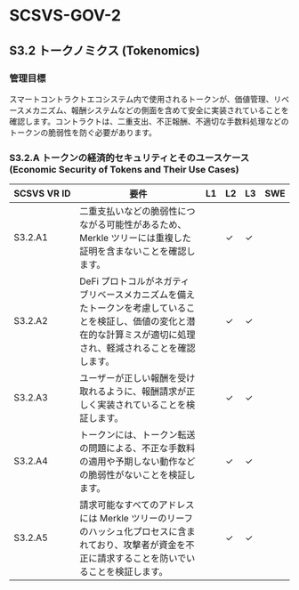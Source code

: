 # SCSVS-GOV-2

## S3.2 トークノミクス (Tokenomics)

### 管理目標
スマートコントラクトエコシステム内で使用されるトークンが、価値管理、リベースメカニズム、報酬システムなどの側面を含めて安全に実装されていることを確認します。コントラクトは、二重支出、不正報酬、不適切な手数料処理などのトークンの脆弱性を防ぐ必要があります。

### S3.2.A トークンの経済的セキュリティとそのユースケース (Economic Security of Tokens and Their Use Cases)

| **SCSVS&nbsp;VR&nbsp;ID** | 要件                                                                 | L1 | L2 | L3 | SWE |
| ------------------------- | -------------------------------------------------------------------- | -- | -- | -- | --- |
| S3.2.A1      | 二重支払いなどの脆弱性につながる可能性があるため、Merkle ツリーには重複した証明を含まないことを確認します。 |    | ✓  | ✓  |     |
| S3.2.A2      | DeFi プロトコルがネガティブリベースメカニズムを備えたトークンを考慮していることを検証し、価値の変化と潜在的な計算ミスが適切に処理され、軽減されることを確認します。 |    | ✓  | ✓  |     |
| S3.2.A3      | ユーザーが正しい報酬を受け取れるように、報酬請求が正しく実装されていることを検証します。 |    | ✓  | ✓  |     |
| S3.2.A4      | トークンには、トークン転送の問題による、不正な手数料の適用や予期しない動作などの脆弱性がないことを検証します。 |    | ✓  | ✓  |     |
| S3.2.A5      | 請求可能なすべてのアドレスには Merkle ツリーのリーフのハッシュ化プロセスに含まれており、攻撃者が資金を不正に請求することを防いでいることを検証します。 |    | ✓  | ✓  |     |
